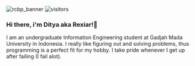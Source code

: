 ![rcbp_banner](https://user-images.githubusercontent.com/24343313/148791734-b86bee40-09ad-408b-bb97-0358cde9c14e.png)
![visitors](https://visitor-badge.glitch.me/badge?page_id=rexiar.visitor-badge)
### Hi there, i'm Ditya aka Rexiar!👋
I am an undergraduate Information Engineering student at Gadjah Mada University in Indonesia. I really like figuring out and solving problems, thus programming is a perfect fit for my hobby. I take pride whenever I get up after failing (I fail alot).
